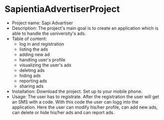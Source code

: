 # SapientiaAdvertiserProject
+ Project name:
  Sapi Advartiser
+ Description:
  The project's main goal is to create an application which is able to handle the usniversity's ads.
+ Table of content:
  + log in and registration
  + listing the ads
  + adding new ad
  + handling user's profile
  + visualizing the user's ads
  + deleting ads
  + hiding ads
  + reporting ads
  + sharing ads
+ Installation:
  Download the project. Set up to your mobile phone.
+ Usage:
  The user has to registrate. After the registration the user will get an SMS with a code. With this code the user can logg into the application. Here the user can modify his/her profile, can add new ads, can delete or hide his/her ads and can report ads. 
